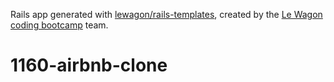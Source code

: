 Rails app generated with [lewagon/rails-templates](https://github.com/lewagon/rails-templates), created by the [Le Wagon coding bootcamp](https://www.lewagon.com) team.
# 1160-airbnb-clone

